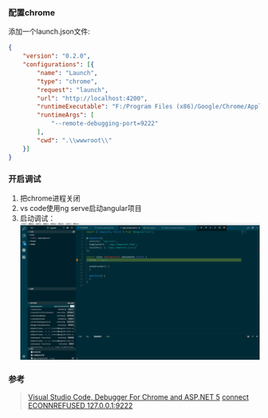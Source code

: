 ### 配置chrome  
添加一个launch.json文件:  
```json
{
    "version": "0.2.0",
    "configurations": [{
        "name": "Launch",
        "type": "chrome",
        "request": "launch",
        "url": "http://localhost:4200",
        "runtimeExecutable": "F:/Program Files (x86)/Google/Chrome/Application/chrome.exe",
        "runtimeArgs": [
            "--remote-debugging-port=9222"
        ],
        "cwd": ".\\wwwroot\\"
    }]
}
```

### 开启调试  
1. 把chrome进程关闭  
2. vs code使用ng serve启动angular项目  
3. 启动调试：![vs debug](https://github.com/jkhhuse/imgRepo/blob/master/img%20lib/vsdebug.png)  


### 参考
> [Visual Studio Code, Debugger For Chrome and ASP.NET 5](http://mobilemancer.com/2015/11/23/vs-code-debugger-for-chrome-and-asp-net-5/)
> [connect ECONNREFUSED 127.0.0.1:9222](https://github.com/Microsoft/vscode-chrome-debug#cannot-connect-to-the-target-connect-econnrefused-1270019222)
